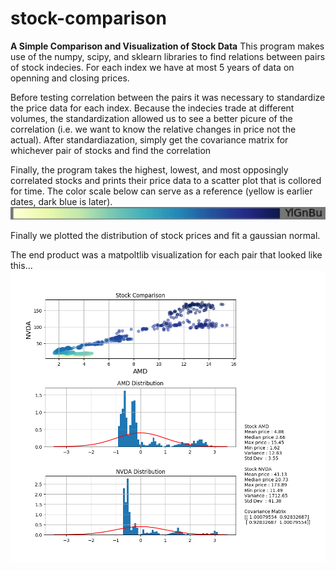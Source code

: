 # stock-comparison

**A Simple Comparison and Visualization of Stock Data**
This program makes use of the numpy, scipy, and sklearn libraries to find relations between pairs of stock indecies. For each index we have at most 5 years of data on openning and closing prices. 

Before testing correlation between the pairs it was necessary to  standardize the price data for each index. Because the indecies trade at different volumes, the standardization allowed us to see a better picure of the correlation (i.e. we want to know the relative changes in price not the actual). After standardiazation, simply get the covariance matrix for whichever pair of stocks and find the correlation 

Finally, the program takes the highest, lowest, and most opposingly correlated stocks and prints their price data to a scatter plot that is collored for time. The color scale below can serve as a reference (yellow is earlier dates,  dark blue is later).
![](https://raw.githubusercontent.com/gonzodeveloper/stock-comparison/master/index.png)

Finally we plotted the distribution of stock prices and fit a gaussian normal.

The end product was a matpoltlib visualization for each pair that looked like this...
![](https://raw.githubusercontent.com/gonzodeveloper/stock-comparison/master/screen.png)


